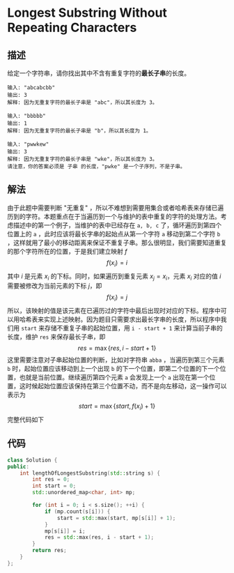 # Longest Substring Without Repeating Characters

## 描述

给定一个字符串，请你找出其中不含有重复字符的**最长子串**的长度。
```
输入: "abcabcbb"
输出: 3
解释: 因为无重复字符的最长子串是 "abc"，所以其长度为 3。
```
```
输入: "bbbbb"
输出: 1
解释: 因为无重复字符的最长子串是 "b"，所以其长度为 1。
```
```
输入: "pwwkew"
输出: 3
解释: 因为无重复字符的最长子串是 "wke"，所以其长度为 3。
请注意，你的答案必须是 子串 的长度，"pwke" 是一个子序列，不是子串。
```

## 解法

由于此题中需要判断 "无重复" ，所以不难想到需要用集合或者哈希表来存储已遍历到的字符。本题重点在于当遍历到一个与维护的表中重复的字符的处理方法。考虑描述中的第一个例子，当维护的表中已经存在 `a, b, c` 了，循环遍历到第四个位置上的 `a` ，此时应该将最长字串的起始点从第一个字符 `a` 移动到第二个字符 `b` ，这样就用了最小的移动距离来保证不重复子串。那么很明显，我们需要知道重复的那个字符所在的位置，于是我们建立映射 $f$
$$
f(x_i)=i
$$
其中 $i$ 是元素 $x_i$ 的下标。同时，如果遍历到重复元素 $x_j=x_i$，元素 $x_i$ 对应的值 $i$ 需要被修改为当前元素的下标 $j$，即
$$
f(x_i)=j
$$
所以，该映射的值是该元素在已遍历过的字符中最后出现时对应的下标。程序中可以用哈希表来实现上述映射。因为题目只需要求出最长字串的长度，所以程序中我们用 `start` 来存储不重复子串的起始位置，用 `i - start + 1` 来计算当前子串的长度，维护 `res` 来保存最长子串，即
$$
res=\max\{res, i-start+1\}
$$
这里需要注意对子串起始位置的判断，比如对字符串 `abba` ，当遍历到第三个元素 `b` 时，起始位置应该移动到上一个出现 `b` 的下一个位置，即第二个位置的下一个位置，也就是当前位置。继续遍历第四个元素 `a` 会发现上一个 `a` 出现在第一个位置，这时候起始位置应该保持在第三个位置不动，而不是向左移动，这一操作可以表示为
$$
start=\max\{start, f(x_i)+1\}
$$
完整代码如下

## 代码

```cpp
class Solution {
public:
    int lengthOfLongestSubstring(std::string s) {
        int res = 0;
        int start = 0;
        std::unordered_map<char, int> mp;

        for (int i = 0; i < s.size(); ++i) {
            if (mp.count(s[i])) {
                start = std::max(start, mp[s[i]] + 1);
            }
            mp[s[i]] = i;
            res = std::max(res, i - start + 1);
        }
        return res;
    }
};
```
